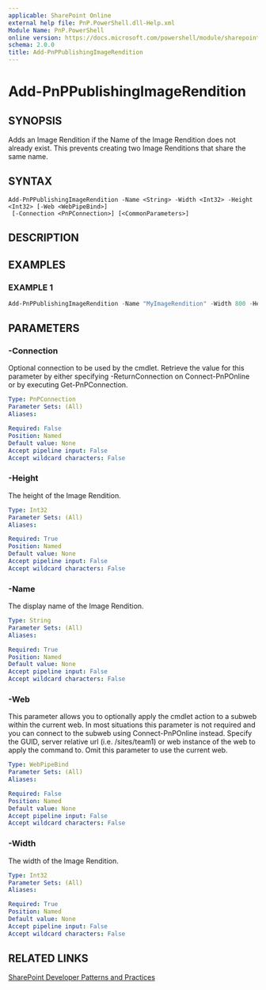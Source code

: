 ```yaml
---
applicable: SharePoint Online
external help file: PnP.PowerShell.dll-Help.xml
Module Name: PnP.PowerShell
online version: https://docs.microsoft.com/powershell/module/sharepoint-pnp/add-pnppublishingimagerendition
schema: 2.0.0
title: Add-PnPPublishingImageRendition
---
```


# Add-PnPPublishingImageRendition

## SYNOPSIS
Adds an Image Rendition if the Name of the Image Rendition does not already exist. This prevents creating two Image Renditions that share the same name.

## SYNTAX

```
Add-PnPPublishingImageRendition -Name <String> -Width <Int32> -Height <Int32> [-Web <WebPipeBind>]
 [-Connection <PnPConnection>] [<CommonParameters>]
```

## DESCRIPTION

## EXAMPLES

### EXAMPLE 1
```powershell
Add-PnPPublishingImageRendition -Name "MyImageRendition" -Width 800 -Height 600
```

## PARAMETERS

### -Connection
Optional connection to be used by the cmdlet. Retrieve the value for this parameter by either specifying -ReturnConnection on Connect-PnPOnline or by executing Get-PnPConnection.

```yaml
Type: PnPConnection
Parameter Sets: (All)
Aliases:

Required: False
Position: Named
Default value: None
Accept pipeline input: False
Accept wildcard characters: False
```

### -Height
The height of the Image Rendition.

```yaml
Type: Int32
Parameter Sets: (All)
Aliases:

Required: True
Position: Named
Default value: None
Accept pipeline input: False
Accept wildcard characters: False
```

### -Name
The display name of the Image Rendition.

```yaml
Type: String
Parameter Sets: (All)
Aliases:

Required: True
Position: Named
Default value: None
Accept pipeline input: False
Accept wildcard characters: False
```

### -Web
This parameter allows you to optionally apply the cmdlet action to a subweb within the current web. In most situations this parameter is not required and you can connect to the subweb using Connect-PnPOnline instead. Specify the GUID, server relative url (i.e. /sites/team1) or web instance of the web to apply the command to. Omit this parameter to use the current web.

```yaml
Type: WebPipeBind
Parameter Sets: (All)
Aliases:

Required: False
Position: Named
Default value: None
Accept pipeline input: False
Accept wildcard characters: False
```

### -Width
The width of the Image Rendition.

```yaml
Type: Int32
Parameter Sets: (All)
Aliases:

Required: True
Position: Named
Default value: None
Accept pipeline input: False
Accept wildcard characters: False
```

## RELATED LINKS

[SharePoint Developer Patterns and Practices](https://aka.ms/sppnp)